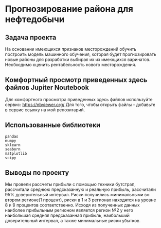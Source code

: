# Прогнозирование района для нефтедобычи

##  Задача проекта 

На основании имеющихся признаков месторождений обучить построить модель машинного обучения, которая будет прогнозировать новые районы для разработки выбирая их из имеющихся варинатов.
Необходимо оценить рентабельность нового месторождения. 

## Комфортный просмотр приведенных здесь файлов Jupiter Noutebook 

Для комфортного просмотра приведенных здесь файлов используйте сервис:
https://nbviewer.org/ 
Для того, чтобы открыть файлы - добавьте в сервис ссылку на мой репозитарий.

## Использованные библиотеки

```
pandas
numpy
sklearn
seaborn
matplotlib
scipy

```

## Выводы по проекту

Мы провели рассчеты прибыли с помощью техники бутстрап, рассчитали среднюю предсказанную и реальную прибыль,
рассчитали 95% доверительный интервал. Риски получились минимальными во втором регионе(1 процент), 
риски в 1 и 3 регионах находятся на уровне 8 и 9 процентов соответственно. 
Исходя из полученных данных наиболее прибыльным регионом является регион №2 у него наибольшая средняя предсказанная прибыль,
наибольший доверительный интервал, а также минимальные риски убытков.

